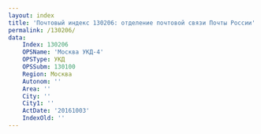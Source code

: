 ```yaml
---
layout: index
title: 'Почтовый индекс 130206: отделение почтовой связи Почты России'
permalink: /130206/
data:
    Index: 130206
    OPSName: 'Москва УКД-4'
    OPSType: УКД
    OPSSubm: 130100
    Region: Москва
    Autonom: ''
    Area: ''
    City: ''
    City1: ''
    ActDate: '20161003'
    IndexOld: ''
---
```

